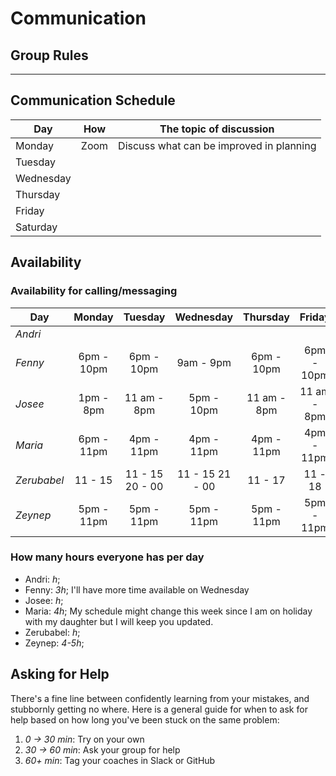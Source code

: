 # Communication

## Group Rules

<!-- any general rules you'd like to set for your group? -->

---

## Communication Schedule

| Day       | How  | The topic of discussion                  |
| --------- | :--: | ---------------------------------------- |
| Monday    | Zoom | Discuss what can be improved in planning |
| Tuesday   |      |                                          |
| Wednesday |      |                                          |
| Thursday  |      |                                          |
| Friday    |      |                                          |
| Saturday  |      |                                          |

<!-- ## Communication Channels

how often will we get in touch on each channel, and what we will discuss there:

- **Issues**:
- **Pull Requests**:
- **GitHub Discussions**: For review
- **Slack/Discord**: Discord
- **Video Calls**: Yes

--- -->

## Availability

### Availability for calling/messaging

| Day         |   Monday   |     Tuesday     |    Wednesday    |  Thursday  |   Friday   |  Saturday  |   Sunday   |
| ----------- | :--------: | :-------------: | :-------------: | :--------: | :--------: | :--------: | :--------: |
| _Andri_     |            |                 |                 |            |            |            |            |
| _Fenny_     | 6pm - 10pm |   6pm - 10pm    |    9am - 9pm    | 6pm - 10pm | 6pm - 10pm | 6pm - 10pm | 6pm - 10pm |
| _Josee_     |  1pm - 8pm  | 11 am - 8pm |  5pm - 10pm   | 11 am - 8pm  |  11 am - 8pm |  11 am - 8pm  |        |
| _Maria_     | 6pm - 11pm |   4pm - 11pm    |   4pm - 11pm    | 4pm - 11pm | 4pm - 11pm | 4pm - 11pm |            |
| _Zerubabel_ |  11 - 15   | 11 - 15 20 - 00 | 11 - 15 21 - 00 |  11 - 17   |  11 - 18   |            |            |
| _Zeynep_    | 5pm - 11pm |   5pm - 11pm    |   5pm - 11pm    | 5pm - 11pm | 5pm - 11pm | 5pm - 11pm |            |

### How many hours everyone has per day

- Andri: _h_;
- Fenny: _3h_; I'll have more time available on Wednesday
- Josee: _h_;
- Maria: _4h_; My schedule might change this week since I am on holiday with my
  daughter but I will keep you updated.
- Zerubabel: _h_;
- Zeynep: _4-5h_;

## Asking for Help

There's a fine line between confidently learning from your mistakes, and
stubbornly getting no where. Here is a general guide for when to ask for help
based on how long you've been stuck on the same problem:

1. _0 -> 30 min_: Try on your own
2. _30 -> 60 min_: Ask your group for help
3. _60+ min_: Tag your coaches in Slack or GitHub
